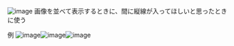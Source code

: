 
![image](https://gyazo.com/26952d1cdf9f34029c045761889f31d0/thumb/1000)
画像を並べて表示するときに、間に縦線が入ってほしいと思ったときに使う

例
![image](https://gyazo.com/72c5dfaa9c9747d4af30f65b1d7cd0ba/thumb/1000)![image](https://gyazo.com/26952d1cdf9f34029c045761889f31d0/thumb/1000)![image](https://gyazo.com/645cfa49709fdbf7b883f6715280bea8/thumb/1000)
